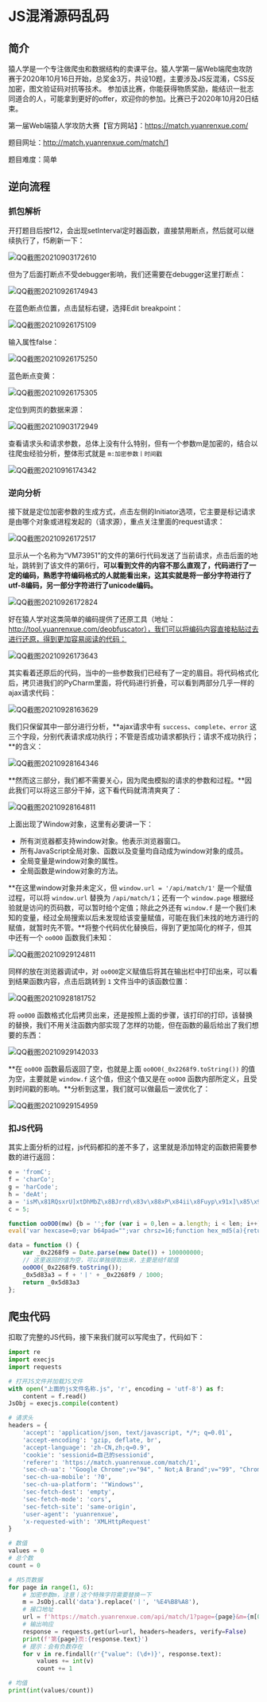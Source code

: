 # JS混淆源码乱码

## 简介

猿人学是一个专注做爬虫和数据结构的卖课平台。猿人学第一届Web端爬虫攻防赛于2020年10月16日开始，总奖金3万，共设10题，主要涉及JS反混淆，CSS反加密，图文验证码对抗等技术。 参加该比赛，你能获得物质奖励，能结识一批志同道合的人，可能拿到更好的offer，欢迎你的参加。比赛已于2020年10月20日结束。

第一届Web端猿人学攻防大赛【官方网站】：https://match.yuanrenxue.com/

题目网址：http://match.yuanrenxue.com/match/1

题目难度：简单

## 逆向流程

### 抓包解析

开打题目后按f12，会出现setInterval定时器函数，直接禁用断点，然后就可以继续执行了，f5刷新一下：

![QQ截图20210903172610](image/QQ截图20210903172610.png)

但为了后面打断点不受debugger影响，我们还需要在debugger这里打断点：

![QQ截图20210926174943](image/QQ截图20210926174943.png)

在蓝色断点位置，点击鼠标右键，选择Edit breakpoint：

![QQ截图20210926175109](image/QQ截图20210926175109.png)

输入属性false：

![QQ截图20210926175250](image/QQ截图20210926175250.png)

蓝色断点变黄：

![QQ截图20210926175305](image/QQ截图20210926175305.png)

定位到网页的数据来源：

![QQ截图20210903172949](image/QQ截图20210903172949.png)

查看请求头和请求参数，总体上没有什么特别，但有一个参数m是加密的，结合以往爬虫经验分析，整体形式就是 `m:加密参数丨时间戳`

![QQ截图20210916174342](image/QQ截图20210916174342.png)

### 逆向分析

接下就是定位加密参数的生成方式，点击左侧的Initiator选项，它主要是标记请求是由哪个对象或进程发起的（请求源），重点关注里面的request请求：

![QQ截图20210926172517](image/QQ截图20210926172517.png)

显示从一个名称为“VM73951”的文件的第6行代码发送了当前请求，点击后面的地址，跳转到了该文件的第6行，**可以看到文件的内容不那么直观了，代码进行了一定的编码，熟悉字符编码格式的人就能看出来，这其实就是将一部分字符进行了utf-8编码，另一部分字符进行了unicode编码。**

![QQ截图20210926172824](image/QQ截图20210926172824.png)

好在猿人学对这类简单的编码提供了还原工具（地址：http://tool.yuanrenxue.com/deobfuscator），我们可以将编码内容直接粘贴过去进行还原，得到更加容易阅读的代码：

![QQ截图20210926173643](image/QQ截图20210926173643.png)

其实看着还原后的代码，当中的一些参数我们已经有了一定的眉目。将代码格式化后，拷贝进我们的PyCharm里面，将代码进行折叠，可以看到两部分几乎一样的ajax请求代码：

![QQ截图20210928163629](image/QQ截图20210928163629.png)

我们只保留其中一部分进行分析，**ajax请求中有 `success`、`complete`、`error` 这三个字段，分别代表请求成功执行；不管是否成功请求都执行；请求不成功执行；**的含义：

![QQ截图20210928164346](image/QQ截图20210928164346.png)

**然而这三部分，我们都不需要关心，因为爬虫模拟的请求的参数和过程。**因此我们可以将这三部分干掉，这下看代码就清清爽爽了：

![QQ截图20210928164811](image/QQ截图20210928164811.png)

上面出现了Window对象，这里有必要讲一下：

- 所有浏览器都支持window对象。他表示浏览器窗口。
- 所有JavaScript全局对象、函数以及变量均自动成为window对象的成员。
- 全局变量是window对象的属性。
- 全局函数是window对象的方法。

**在这里window对象并未定义，但 `window.url = '/api/match/1'` 是一个赋值过程，可以将 `window.url` 替换为 `/api/match/1`；还有一个 `window.page` 根据经验就是访问的页码数，可以暂时给个定值；除此之外还有 `window.f` 是一个我们未知的变量，经过全局搜索以后未发现给该变量赋值，可能在我们未找的地方进行的赋值，就暂时先不管。**将整个代码优化替换后，得到了更加简化的样子，但其中还有一个 `oo0O0` 函数我们未知：

![QQ截图20210929124811](image/QQ截图20210929124811.png)

同样的放在浏览器调试中，对 `oo0O0`定义赋值后将其在输出栏中打印出来，可以看到结果函数内容，点击后跳转到 `1` 文件当中的该函数位置：

![QQ截图20210928181752](image/QQ截图20210928181752.png)

将 `oo0O0` 函数格式化后拷贝出来，还是按照上面的步骤，该打印的打印，该替换的替换，我们不用关注函数内部实现了怎样的功能，但在函数的最后给出了我们想要的东西：

![QQ截图20210929142033](image/QQ截图20210929142033.png)

**在 `oo0O0` 函数最后返回了空，也就是上面 `oo0O0(_0x2268f9.toString())` 的值为空，主要就是 `window.f` 这个值，但这个值又是在 `oo0O0` 函数内部所定义，且受到时间戳的影响。**分析到这里，我们就可以做最后一波优化了：

![QQ截图20210929154959](image/QQ截图20210929154959.png)

### 扣JS代码

其实上面分析的过程，js代码都扣的差不多了，这里就是添加特定的函数把需要参数的进行返回：

```javascript
e = 'fromC';
f = 'charCo';
g = 'harCode';
h = 'deAt';
a = 'isM\x81RQsxrU]xtDhMbZ\x8BJrrd\x83v\x88xP\x84ii\x8Fuyp\x91x]\x85\x94\x90\x97q\x9A\x92z}®\x9A g°\x87¤¯©¡\x95tª¥\x89¯º§¯\x89·£¢³²¯¥ \x81\x9C\x99\x98Äº\x89¡Ä½¢±Õ¿Ç¡ÉÂ¹\x98×²ÓÏÔÎ­ÓÖÏ¡¹ÜÉ¤¤ßÃÉßòÝÂÄõÖëëõãÅëìÐÙÿðÕ÷ăøïûóÀòÕăþöÞáĒþăĆČăõùÑăďñÔĆýàĝòñôÞûôèĤċöĈģĎĉģïĜħđìġĖĉĵĊĉčĴħĳľŁĢĴĤüĘĕĝņĴĿĩĺķĭĨĉĤĢĩČŀňĩŉłĹĘŗİĭĬŘĵıİšŏĵŅťŋĥŅţŀţŅŧŜŨŉĲňőūĹśŰřŹŞĹřŸūļĿųŰŁšƉũńńſţũſƀŤŲƏƕŷŶűőƄƏŗƋžƓƓƝƋŮŵƦƑŶŸƟƊŤŬƭƏƌŰƬƓžƐƫƠűƑƹƎƯƍƴƧƳƾƷƢƝƶƿƦơƄǃƫƩƈǂƹƝƾǉƲƌǃǕǀƑǎǐƬƺƔǑǉƽƜǒǍƱǗǢǏǗƱǟǋǊǛǚǖƽƨǠǒƫƴǰǗǂǔǯǚǕǻǭǐǞǻȁǣǢǝƽǰǻǃǷǪǿǿȉǷǚǡȇǳǲȂȋǶǐǘșǻǸǜȓȇǽǭȒȁǜǜȗǻȁȗȘǽǹǼȤȀȎǨȥȝȑǰȦȡȅȫȶȣȫȅȭȓȰșȮȪȑǼȴȦǿȈɄȫȖȨɃȮȩɏɁȤȲɏɕȷȶȱȑɄɏȗɋȾɓɓɝɋȮȵɕȻɘɀɟɊȤȬɭɏɌȰɧɛɑɁɦɕȰȰɫɏɕɫɬɑɍɐɸɔɢȼɹɱɥɄɺɵəɿʊɷɿəʒɽɢɥʂɾɥɐʈɺɓɜʘɿɪɼʗʂɽʣʕɸʆʣʩʋʊʅɥʘʣɫʟʒʧʧʱʟʂʉʺʥʊʌʳʞɸʀˁʣʠʄʻʯʥʕʺʩʄʄʿʣʩʿˀʥʡʤˌʨʶʐˍ˅ʹʘˎˉʭ˓˞ˋ˓ʭˠˇʲ˅˖˕˟ʤ˚˙ʽˍ˲˝ʽˢˬˢʱˉˬ˥ˊ˙˽˧˯ˉ˷ˣˢ˳˲˯˥ˠˁ˜˕˝˼ˮ̃ˤ́ˤˮˋ˕˦̗̈̊ˮ˦˨˕˲˪̒˜˶˜˹̗˺̘̝̜́̊˵̢̟̠̃˪̆ˬ̔˯̗̂̈˴̛̖̈˷̸̟̰̪́̒˼̵̷̵̵̛̹̱̥̺̙̙̻̥͈̯̱̭͚͎̝̭͎͎̣͈̤̬̼̄̿͊̿͂̍̐̐͋͋͛ͨ̿͊͘ͅͱ͈̾Ͳ̴͈́ͧͲ͕͌͘;͒ͯͲ̿ͬ͐;ͻ͑͘ͷ΂͜Όͬ̈́ͪ͋̓ͩ͠΄ΆΌͭ͢Ζ͐ͬ͵ΖΜͳͬ͗͡ΊΤΟ͞ΆΆ͸ΗΓάͣά΃ΰ΄α·Ύ΢ͬΊΒΪκΐ͵ΝάΨίΉνΙΝͻυΛψΔ΃ΞόΠΈΣϐςΏνχΡϕΦΥΏΙέζΨΗβϠΰΙθήμϤμςπΧϕϟιϭξνϮαφϤϞϴϋϸόϺϐφϦθϔθϡϾϬϳϳξϦϦϘϷϫЌσЋϤψϺϐϼϝϐЏϷϵϔЎЅϩЊϛϿПКϡ϶ϾЄМВϡЉИДЛϵХЅЍϯϯНЧЁеІЅЦϹУЬз϶ООАЯУдϼрМЁЩидлЕрХЭюЏлєЌѐзТецлямѓчџџѝебЛџябѧѧшФіѦтмЧѫчѳѲѰыѨѦѷѐіѦжєњєкєўѿѿѝѥрѻџѨьҁѯѿѿҋѥѡѓҏѿ҇җҔѭѪѥ҆ѿҟҚҠҁѽҢҤѺҗҦҤѾҬҚѩ҃ҊҐѨ҇ҎҢѮ҈ҒҳҴґҙѴүғҜҀҵңҳҳӀҙҕӆӃҳӋӋӉҡҞҙҺҳӓӎӕҵұӖӘүӛӚҖҲҪӀӠҶҮӀҠҺӂӚӠӀҤҧҭӗӍӈҩӑҬӕөӈӅҳӳӣӕӻӷӑӍҿӻӬӐӿӺӘԈӝӴӝӖӜԍӡәӇԐӦӞӬӌӫӲӨӑӮԜӰԛӰӺԛԞӹԁӜԗӻԄӨԝԋԛԛԪԁӽӫԫԛԍԳԯԉԆԁԢԛԻԶӴԝԙԾӻԕԍӻՄԛՈԨԀԞԦԺԈԤԪԺՈԨԌՒԕԿԵ԰ԑԹԔԽՑ԰ԭ՞՛ՋգգաԹԵԟգՔԸէբՀհՍ՜ՅԾՀյՉՂՄչՎՆՄջՔՊՈԸՖմդռ՜ՀԿՉճթդՅխՈձօդաՋ֏տա֖֗խթ՗֗ֈլ֛֖մ֤օ֐չղմգսյգ֬փպֲ֚ֆ֤ֈִ֊ָ֐ָ֌ַֹ֖֕֝ոֳ֗֠քַַֹ֧ׅ֝֙փַׇ֙׏׎֥֢֝־ַחגֵֹ֓ךםֲ׏מלַ֮׀ֲֺ֥֟ׄ׀ֶ׀פֱׄ֨֯כב׌֭וְי׭׌׉ֻ׷קׯ׿׼וב؂׿װה؃׾ל،׻׸סך׺؋צ׮׾׏תענؚׯ׶״؜׳؏ؒן؋׮לؠ؇ײ؅ؖ؋؟،أؗ׹دخ؅؁ׯد؟ؑططؘ״ئضؔ؜׷ػؖ؞ؔؿؙآؔ؅؟ئغ؄آتب؈ئخؾٌجؐ؏ؙكعشؕؽؘفٕشر؛ُٟر٧٦ؽعا٧٘ؼ٫٦لٴـٳّٕٶٸُٻٺٸٓيِٿٗٴ٘ټٜـكىٳ٩٤م٭وٱڅ٤١ُڏٿٱڗړ٭٩ٛڗڈ٬ڛږٴڤٰڤڅځڦکپڛڪڨڂڊڢ٭چپڌڳڋڂڄٲڎګڮٻڧۀٸڼڣڎڡڲڧڻڨڿڳۋۋۉڡڝڇۋڻڝۓۓڴڐۂےڮڶڭۈڱڪۊۛڶھےۣڻڲۈڢھڶیڨۂ۟ۢگۛھڬ۰ۗۂەۦۛۯۜ۳ۧۉۿ۾ەۑڿۿۯۡ܇܇ۨۄ۶܆۪ۢۥۼۥ۞۠ܕ۩ۡۏېۮۦ۰۔۲ۺ۬ܟ۶۽ܖۣ܏܂۠ܤ܋۶܉ܚ܏ܣܐܧܛ܍ܳܯ܉܅۷ܳܣܫܻܻܜ۸ܪܺܖܞܝܰܙܒܔ܃ܝܕ܃݌ܣܪܘݑܦܞܜݕܪ݈݊ݗܬܶݗݙܵܽܘݓܷ݀ܤݙ݇ݗݗݥܹܽܣݧݗܹݯݮ݂݅ܽݞݗݷݲݸݏݘܳݷݒݰݐݻݖݞݔކݛݸݤފݟݦݠލݤݩނݏݻޔ݌ސݷݢݵކݻݔކޓއޟޟޝݵݱݛޟޏݱާާވݤޖަނތݧޫއލ޲ްފޒޘݱޏ޼ޮݶޓޚތ޿ޔޞ޿޿ޝޥހ޻ޟިތ߂ޯߏ޿ߋޥޡޓߏ޿߇ߗߔޭުޥ߆޿ߟߚޚ߁޽ߢޡ޹ޱޟߨ޾޶ߌީ߃ߊ޸߰߇ߤ߈ߵ߈ߒ߳ߴߑߙ޴߯ߓߜ߀߶ߣࠃ߳ࠀߙߕࠆࠃ߳ࠋࠋࠉߡߞߙߺ߳ࠓࠎࠔߪߴߏࠓ߮߶ߴࠗ߳ࠐ߸ࠢ߷ࠤ߰ߟ߻ࠨߴࠪ߼ࠆࠧࠩࠅࠍߨࠣࠇࠐߴࠪࠗ࠷ࠧ࠵ࠍࠉ߳࠷ࠧࠉ࠿࠾ࠕࠒࠍ࠮ࠧࡇࡂࡇࠩࠥࡊࡍࠢ࠙ࡎࡌࠦࡔ࠾ࡖࠬࠢࡊࠓ࠮࡜ࠤ࡝࠰࠺࡛࡞࠹ࡁࠜࡗ࠻ࡄࠨ࡞ࡋ࡫࡛ࡪࡁ࠽ࠫ࡫࡛ࡍࡳ࡯ࡉࡆࡁࡢ࡛ࡻࡶ࠵࡝࡙ࡾ࠹ࡕࡍ࠻࠿࡚ࡒࡔࡁ࡟ࡦࡺࡆࡤࡪ࡜࢈ࡨࡌ࢒ࡕࡿࡵࡰࡑࡹࡔࢇ࢒ࡰ࡭࢛࢞ࢋࢣࢣࢡࡹࡵ࡟ࢣ࢔ࡸࢧࢢࢀࢰࡼࢯ࢑ࢍࢲࡱࢉࢂࢌࡴࢎࢆ࢈ࡶ࢒ࢊࢮࣂ࢔࢞ࢿࣀ࢝ࢥࢀࢻ࢟ࢨࢌࣂࢯ࣏ࢿ࣌ࢥࢡ࣒࣏ࢿࣗࣗࣕࢭࢪࢥࣆࢿࣟࣚ࣠ࢷࣀ࢛ࣟࢺࣂࣀࣣࢽࣆ࣌ࢦࣂࢺࣈࢫࣈࢾࣈࣶ࣑࣋࣪ࢷࣣ࣬ࢴ࣮ࣣࣸࣟ࣊ࣝࢼ࣮࣯ࣻࣷइऄࣝࣙऊइࣷएएएࣰ࣌ࣾऎ࣏࣫ࣤओ࣮ऌࣤगࣱࣺࣸटࣷࣾऀदࣻनख࣠ऀࣵञ࣫गरࣨबओࣾऑढगࣰढयणऻऻहऑऍࣷऻफऍृृतऀलूठनःेणऩॎउधॄूऌफढसऐमड़ॊ॔ऴघफ़डोु़झॅठ॓फ़़ह४१ॗ९९७ॅुफ९ॠॄॳ८ौॼैऴढ़ख़ॾऽॕ्ऻ঄ग़॒॔ॅॠॖ॔঎ॣঀংএ।८এঐ७ॵॐঋ९ॸड़঒ॿটএজॵॱঢটএধধথॽॺॵখএযপল঑঍ল঴ঋঁশ঴঎খপॷ঒ীঠূঘঞতৄঘঢৃ৅ড঩঄িণবঐ৆঳৓ৃ৑঩থএ৓ৃথ৛৚঱ম঩৊ৃৣ৞ঠ৅ু০৩া঵৪৬ূ৊৐৲েৎৈ৴ো৒ী৸ৌ৖৷৺৕ঢ়স৳ৗৠৄ৺১ਇ৷ਆঢ়৙েਇ৷৩ਏ਋৥ৢঢ়৾৷ਗ਒ਘ৮৓৓ਗ৳৹ਞਜ৶৾ৼড়৻৲ਈ৤৾ਆ਄০ਃਯਢ৯ਛ৾৬ਰਗਂਕਦਛ৴ਦਲ਼ਧਉਿਾਕ਑৿ਿਯਡੇੇਨ਄ਸ਼੆ਢੂਇੋਨਭ੒੐ਫਲਤਐਮਦਰਗ਴ਪਸ੘ਸਜਛਥ੏੅ੀਡ੉ਤ੗੢ੀ਽ਧ੫ਜ਼਽ੳੲ੉੅ਲ਼ੳ੤ੈ੷ੲ੐઀੫੬੕੎੐਼ਖ਼੒੔੃ਫ਼ઌ੨઎੢઀੾ੈ੧ઔ੨ઌ੬੐੓ਖ਼ઃ੹ੴ੕੽੘ઋખੴੱ੟ટએઁધણ੽੹੫ધઘ੼ફદ઄઴઀વકઑશહ઎અ઺સ઒ચલુખઞઔૃછૈલ૊ટકાઋષૐઈૌળઞ઱ૂાથ૆૏ૃ૛૛૙઱ભગ૛ોભૣૣૄઠ૒ૢિૈણ૧ૃહ૮૬૆૴૞રો૒૔઴ૌ૖૷૷૕૝સ૳૗ૠૄૻ૮૑૷ଃ૝૙ોଇ૷૿ଏଌ૥ૢ૝૾૷ଗ଒૔ૹ૵ଚଜ૲ૹଞଜ૶ଔ૬ଥૺଘ଄ૣ૿૶଄૦ଂଯଢ૯ଛ଎૬ରଗଂକଦଢଉପଳଧଙି଻କ଑ଃିଯଷେେନ଄ଶ୆ଢପଝ଼ଥଞଠ଎଩ଢତଔମଡ଼୎୛ଲୠନଙଷ୔଴ଡ଼଼ଠଣ଩୓୉ୄଥ୍ନୟ୧ୄୁଯ୯ୟ୑୷୳୍୉଻୷୨ୌ୻୶୔஄୐଼୥ୡஆஉ୞஋ஊஈୢஐ୬ஒ୦୞ஆ୍୫୲୸ஐ୰୔୛ଢ଼இ୽୸୙஁ଡ଼ஓ஛୸୵୧ணஓ஛஫ந஁୽ம஫ஜ஀யபஈஸஅத஍ஆஔஷ஑ச஌୹஖௄஌஁ஜ஢஘ேட஼ஔ௄தஈ௎஑஻ற஬஍வஐே௏஬ன௚ௗே௟௟௝வற஛௟ௐழ௣௞஼௬௅௘ு஺஼௰௅ாீ௵ோ௸ைழௐ௖ௐ௾௓௚௔௸௘஼஻௅௯௥௠ு௩௄௻ః௠௝ேఋ௻௝ఓఒ௩௥௓ఓఄ௨గఒ௰ఠఋఌ௵௮௰௞௹௱௟న௿ఆఈ௤ఄఊచ௪ఆఴఄబఌ௰௳௹ణఙఔ௵ఝ௸యషఔ఑௿ియడేృఝఙఋేసజోెత౔ఠ౓వఱౖౙమ౛ౚౘల఺నఝషమ౎౦఺లైఠావ౞ఫ౗౰న౬౓ా౑ౢ౞౅౦౯ౣ౻౻౹౑్ష౻౫్ಃಃ౤ీ౲ಂ౞౦ౡ౸ౡౚ౨ಋ౧಄ಂಔ౪ಈಂౕ౮౶ಆ౔౰౺ಛಛ౹ಁ౜ಗ౻಄౨ಟಒ౵ಛಧಁ౽౯ಫಛಣಳರಉಆಁಢಛ಻ಶ಻ಝಙಾೀಖಝೂೀಚೈತ಄ಟದಠಇಢೀಠ೑ತಮ೏೐ಭವಐೋಯಸಜ೓ೆ಩೏೜ವಱೢ೟೏೧೧೥ಽ಺ವೖ೏೯೪ೲ೑್ೲ೴ೋ೧೶೴೏೼ೌ೽೔ೊ೮ഀ೘ೞ೮ು೘ೢഃഅೡ೩ೄ೿ೣ೬೐ഇ೺ೝഃ഑೩೥೏ഓഃ೥ഛചೱ೮೩ഊഃണഞೞഅഁദഩ೾ഫപ೧ഃഠ೸റഈഎഀ೰ഌ഑പ೷ണ഼೴സടഊഝമപ഑ല഻യേേ൅ഝങഃേഷങ൏൏രഌാൎബഴഏ൓യഥ൚൘ള൐സൟശ൤ൄജ഻ലൖണ഼െ൧൧൅്നൣേ൐ഴ൫൞ു൧൳്൉഻൷൧൯ൿർൕ൒്൮൧ඇංඈ൞ൾൃඇൢ൪൜උ൥൮൬ඕ൪൲ආ඘൯൶ඊඞ൳൹ඒൟඋൾ൜චඇ൲අඖඒ൹කඣ඗ඉදණඅඁ൳දඟටභභ඘൴ඦබඒකඝඬඕඎඐൾ඙ඒඤ්ඞඖබ඄ජවඬෑඦඝෆඓ඿෈ඐුරඦඹ්ෆත෎෗෋ී෣෠ඹඵ෦෣ී෫෫෫෌ඨේ෪ෆ෦ණ෯්෨෌ෳ෍ූ෮ඹීේුขෘ෎෤ලේ෡෺෇ෳฌහจ෯ේ෭෾෺෱ฆซ෿ททต෭෩ීทง෩ฟฟ฀ොฎพ෺෴ෟร෿ปสศขชย෬งฤจำฌขฐ෰ฌถืืตฝ෸ำทภค฼ฮมืใฝนซ็ื฿๏์ลยฝ฾ื๗๒ณูี๚๜าษ๞๠ึ฾ิพฺโิย฾ๆไ๬ใ้๢ฯ๛๎ฬ๰๗โ๕๦๢๙๮๳๧๙๿๻๕๑ใ๿๯๷ງງ๨ไ๶ຆ๢๪๩๼๥๞๠ํ๩๡๏ຘ๯๦๨๖๲ຠ๼๘๸๾๬๝๸ຂຣລກຉ๤ຟ຃ຌ๰ຨບຍຣັຉ຅๯ຳຣ຅ົ຺ຑຎຉສຣໃ຾๽ລມໆ້ພລ໊່ຣສ຺ຈ຦໔ຬ໓ຫາິ໐ະດປຝ໇ຽຸນແຜ໗ໜຸີວ໣໓໛໫໨ແຽ໮໫ໜເ໯໪່໸ໄ໹໙໕໺ຶ໑໊໌ົ໖໎໌ຼໜ໒໤ແໟ༌໘༄໤່༎໑໻໱໬ໍ໵໐་༐໬໩༚༗༇༟༟༝໵໱໛༟༐໴༣༞໼༬༁༘༁໺໼༯༅໽໫༴༌༂༪໰༏༆༔໶༓༰༈໺༔༞༿ཀ༝༥ༀ༻༟༨༌ང༶༩༿ཌ༥༡དྷཏ༿བྷབྷཕ༭༪༥ཆ༿ཟཚའ༶༰༛ཟ༺གངལ༽ཆ༸ཫགྷཊ༼༩ཆཤ཈ཬཌ༰༳༹ལཙཔ༵ཝ༸ཱིླྀཔད༿ཿ཯ཡ྇ྃཝཙཋ྇ླྀཛྷྋ྆ཤྔཡྀཀྵརཨ྘཭ཥནྜྷིཪོམླྀཾུྥཻྨྚཥོ྆ྦྷྪ྅ྍཨྣ྇ྐུྫྷྞྑྦྷྶྍྉཷྷྦྷྙ྿ྻྕྒྍྮྦྷ࿇࿂྄ྩྥ࿊྆ྡྚྜྌྦྷ࿔ྨ࿖ྪྲྫྷ࿚ྯྶ࿎࿔ྴ྘࿞ྡ࿋࿁ྼྜྷ࿅ྠ࿛࿠ྼྐྵ࿪࿧࿗࿯࿯࿭࿅࿁ྫ࿯࿠࿄࿳࿮࿌࿼࿈ྵ࿝࿙࿾က࿖࿍ဂက࿚ဈ࿐࿂࿞࿦࿘࿇࿣࿚࿨ဈ࿨࿌࿋࿕࿿࿵࿰࿑࿹࿔ဏန࿰࿭࿗ရဋ࿭ဣဢ࿹࿵࿣ဣန࿸ဧဢကူထလစ࿾က࿭ဉခ࿯းဏဖလျဒယဲ࿼ဖ၄ဲ၃ဘဢ၃၅အဩငဿဣာတ၈်ိ၃ၑဩဥဏၓ၃ဥၛၚေီဩ၊၃ၣၞၤ်ဟဟၣှၜးၧ၂၊၄ၯ၈၎၀ိ၊ၒၘူၐၕၮျၧႀးၼၣ၎ၡၲၮၥၺၿၳႋႋႉၡၝ၇ႋၻၝ႓႓ၴၐႂ႒ၯၨၓ႗ၳႏ႞ႜၶၾၼၝၻႂၸႪၾၶ႖ႫႀႊႫႫႉ႑ၬႧႋ႔ၸႰႢ႕ႫႷ႑ႍၿႻႫႳჃჀ႙႖႑ႲႫ჋჆჌ႢႬႇ჋ႦႮႜ჏ႩႲႤიႮ჌ႤოႲႺႨტႷფზნႼႠ႟Ⴉდ჉ჄႥჍႨუშჄჁႫჯჟჁჷჶჍ჉Ⴗჷშ჌჻ჶეᄄვჰკგეჁოზჶᄌფლჺ჌ყᄔფჍწჱᄊთᄃᄌეᄘჿცჽᄎᄊᄁᄖᄛᄏᄗᄧᄤჽჹᄪᄧᄗᄯᄯᄯᄐწᄞᄮᄌᄔჯᄳᄎᄬᄈᄷᄑᄚᄔჸᄖᅄᄜᄀᄛᄢᄤᄁᄞᄥᄾᄋᄷᅐᄈᅒᄲᄱᄵᅈᄵᄐᄥᅋᄻᄥᅋᅚᄱᄭᅖᅘᄸᄜᄟᄥᅐᄠᄵᅝᅋᅈᄬᅜᅏᄽᅈᅧᅛᅣᅳᅫᅈᅒᅳᅴᅑᅚᅑᅬᅟᅳᅝᅮᅢᅡᅝᅷᅘᅕᄿᆃᅫᅻᅾᅋᅷᅚᅈᆒᅲᅱᅵᆈᅵᅐᅥᆋᅻᅥᆋᆗᅱᅭᅼᆘᆏᆂᅵᆘᆑᅶᆅᆩᆓᆛᅵᅶᆘᆤᆁᆠᆞᆍᆣᆲᆉᆅᅳᆳᆣᆕᆻᆷᆐᆞᅸᆵᆭᆡᆀᆶᆱᆕᆻᇆᆳᆻᆕᇈᆯᆚᆭᆾᆲᆌᆌᇑᆨᆥᇆᇓᆻᆵᇛᇏᆱᆭᆴᇛᇃᇣᇣᇙᆸᇆᇣᇩᇋᇊᇅᆥᇘᇣᆫᇟᇜᆬᇁᇩᇗᇔᆸᇨᇛᇉᇔᇳᇞᇳᇳᆸᇡᆽᇕሂᇯᇑᇷሊᇪᇩᇭሀᇭᇈᇝሃᇳᇝሃሖᇶᇵᇹሌᇹᇔᇩሏᇿᇩሏሔᇵᇱሒሜᇹᇶᇽመላሟሉሚሎልሉሣሄሁለሯሗሧሪሰልሉሦሴሑልመሸሯሡሥᇽሯሻምሀሲሩሌ቉ሞምለቃሧሰሔ቉ሷቇቇ቎ርሩሼ቗ቆ቟቟቙ስሱቀ቟቎ቁቧ቟ሼቊቧቭ቏቎቉ሩቜቧሯባ቟ቕቐሱ቙ሴቑቸቧቯቮቷባታብቾቘቦኆቿቜቚቈኁበቩቱ኉ቤቭናኊቩብቸናቻትኛኔቱቭ኎ኘ኏ኁኅቝ኏ኛችበኒ኉ቬኩቾችቨኣኇነቴኪኗ኷ኧኮኍ኉ኜ኷ኦ኿኿ኹንኑአ኿ኮኡ዇኿ኜኪ዇ውኯኮኩ኉ኼ዇኏ዃ኿ኵኰኑኹኔ኱ዘ዇ዏዎ዗ዃዓዅዝኸ዆ዦዟዒያዌዣዛዣዦየዄውዳዪዉዅዘዳዛዕዻዴዑውዮዸዯዡዥኽዯዻዝዀዲዩዌጉዞዝወጃዧደዔጋዾዡጇጎይዩዼ጗ጆጟጟጙድዱጀጟጎጁጧጟዼጊጧጭጏጎጉዩጜጧዯጣጟጕጐዱጙዴ጑ጸጧጯጯጵጡጷጿጱጮጷፇጾጝጙጬፇጯጩፏፈጥጡፂፌፃጵጹ጑ፃፏጱጔፆጽጠ፝ጲጱጜፗጻፄጨ፠ፒፅ፛።ፁጽፐ፫ፚ፳፳፭ፉፅፔ፳።ፕ፻፳ፐ፞፻ᎁ፣።፝ጽ፰፻ፃ፷፳፩፤ፅ፭ፈ፥ᎌ፻ᎃᎃᎎ፵ᎇᎇᎍᎇ፥ᎋፏᎆᎏ᎒᎘፵፱ᎎ᎟ᎇ᎗Ꭷ᎜፽፹᎞Ꭷ᎖፹Ꭳ፱᎓Ꭸ᎑Ꮁ᎖፱᎑ᎰᎣ፴፷Ꭻ᎞፸ᎀᏁᎣᎠᎄᎻᎯᎥ᎕ᎺᎩᎄᎄᎿᎣᎩᎿᏂᎥᎡᎴᏌᏂ᎑ᎹᏈᏄᏋᎥᏐᎵᎾᎵ᎘ᏌᏔᎵᏕᏎᏅᎤᏣᎼᎹᏀᏤᏄᎨᏣᏥᏄᏁᏐᏱᏟᏅᏕᏵᏛᎵᏕᏳᏕᏰᏌᎺᏔᏢ᏿ᏸᏝᏥᏝᐆᏴ᏿Ꮹᏺ᏷ᏭᏨᏉᏤᏡᏰᐏ᏶ᐗᏔᐓᏻᏹᏘᐒᐉᏭᐎᐙᐂᏜᐓᐥᐐᏡᐞᐠᐗᐊᐍᐜᐘᐟᏹᐠᐉᐏᐁᐵᐠᐫᐅᏵᐌᐆᐈ᏶ᐐᐙᐿᐳᐙᐟᐑᑅᐰᐻᐕᐅᐜᐖᐘᐆᐠᐪᑋᑅᐻᐍᐤᑋᑁᑋᐥᑙᐪᐩᐬᐝᐲᐪᑛᑑᐹᐮᐰᐞᐼᐠᐸᑢᐼᑫᑟᐫᑎᑌᑫᑡᑑᑎᐬᑨᑔᐰᑉᑤᑙᑬᑮᑻᑔᑚᑜᒁᑖᑴᑜᑀᑛᑸᒃᑻᑨᑄᑝᑸᑥᑭᑭᑺᑲᒆᑌᒁᑪᑲᑴᑐᑰᑶᑸᑕᑳᒐᒎᒡᑸᑲᑜᑞᒆᒆᑸᒗᒋᒬᑤᒞᒗᑩᒁᒤᒑᑬᑬᒧᒋᒑᒧᒨᒍᒯᒑᒺᒧᒳᒕᒰᒭᒍᒳᓆᒱᒖᒘᓉᒪᒿᒿᓉᒷᒙᒿᓅᒤᒭᓆᓏᒫᒲᒤᓙᒬᒔᒼᓙᓇᒭᒽᓝᓃᒝᒽᓛᒸᓛᒽᓟᓔᓠᓁᒪᓀᓊᓫᓱᓓᓒᓍᒭᓠᓫᒳᓧᓚᒴᒼᓽᓟᓜᓀᓼᓣᓎᓠᓻᓧᓑᓄᓺᓳᓄᓈᓾᓮᓮᓨᔇᓳᔓᔆᔏᓫᓲᓤᔙᓬᔜᓨᔝᓴᓩᔓᓡᔃᔘᔁᔡᔆᓡᔁᔠᔓᓤᓧᔛᔘᓨᓽᔥᔓᔐᓴᔤᔗᔅᔐᔯᔚᔕᔻᔯᔐᔞᔻᓺᔢᔢᔔᔳᔦᕈᓿᔿᔪᔥᔬᔆᔣᔪᔬᕒᔧᔭᕆᕎᔨᔥᔰᕍᔯᕌᔸᔕᔲᕠᔼᕘᔸᔝᕅᕔᕐᕗᔱᕙᕁᕅᕛᕜᕅᕠᔫᕰᕇᕣᕦᕮᕈᕅᕐᔫᕑᕬᕈᔶᕐᕙᕺᕷᕢᖄᔿᔷᕚᕢᕨᖀᕠᕅᕝᖀᕹᕞᕭᖑᕻᖃᖃᖅᕭᕢᖖᖘᕯᖋᖏᕜᕰᕭᕴᖕᕷᖔᖀᕝᕺᖨᖄᖠᖗᖉᖍᕥᖗᖣᖅᕨᖚᖑᕴᖱᖆᖅᖉᖰᖥᖈᕼᖽᖧᕸᖾᖷᖢᖝᗃᖵᖘᖦᗃᗉᖫᖪᖥᖅᖸᗃᖋᗇᖲᖮᗒᖔᖶᗇᗋᖘᖬᖩᖨᖏᖵᗐᖛᗗᖶᗤᖴᗠᗆᗗᗚᗠᗗᗉᗍᖥᗗᗣᗅᖨᗚᗑᖴᗱᗆᗆᗍᖰᗤᗬᗍᗭᗦᗝᖼᗻᗔᗑᗜᗼᗲᗁᗩᗸᗴᗻᗕᗾᗥᗫᗝᘑᗼᘇᗡᗑᗨᗡᘊᗗᘅᘏᗩᘝᗮᗭᗬᗡᗴᗮᗰᗤᗽᗵᗽᘟᘔᘠᘁᗪᘀᘉᗧᘰᘈᗬᘕᘲᘠᘧᘧᗲᘚᘚᘌᘫᘞᘰᗷᘿᘘᗼᘔᘄᘧᘑᘄᙃᘫᘩᘈᙂᘹᘝᘾᙉᘲᘌᙃᙕᙀᘑᙎᘗᘺᙋᙖᘝᘾᘘᙏᙡᙌᘝᙚᙜᙒᘠᘽᙒᙊᙜᘧᘟᙃᙌᘨᘰᙉᙍᙣᙧᙉᙫᙍᙯᙚᙚᙍᙈᙧᘸᙙᙴᙚᙢᙜᙻᙦᙷᙈᙺᙲᙚᙝᚎᙺᙿᚂᚅᙲ᙭ᚆᙔ᙭ᙡᚇᚉᙫᙶᙰ᚝ᙰᙾᙘᚡᚃᚂᙽᙝᚐ᚛ᙣᚗᚊᙥᙤᚡᚙᚍᙬᚢ᚝ᚁᚧᚲ᚟ᚧᚁᚩᚢᚙᙸᚷᚒᚴᚕᙸᚬᚳᚳᚶᚘᚦᛃᚂᚪᚪ᚜ᚻᚯᚚᚇᛁᚢᛄᛏᚎᚶᚶᚨᛇᚺᚶᚓᛓᚲᚺᛞᚠᛂ᚜ᛓᛥᛐᚡᛞᛠᚽᛆᚸᚫᛏᛣᚰᛱᛄᛂᛕᛤᛠᛧᛁᛩᛑᛖᛄᚻᛞᛰ᛿ᛲᛕᛷᜃᛸᛯ᛻ᛳᛀᛲᛕᜂᜎᛢᜀᜋᜁᛤ᜔ᛌᜆ᛾ᛦᛩ᜚ᜆᜋᜏᛛ᛿ᛩ᜚ᛡ᛾ᛝ᛽ᜥᜎᜅᛤ᜞᛽ᜟᜍᜭ᜗ᛨᛨ᛼᜚ᜁᜁ᜵ᜎᛰᛸᜫ᜛᜕ᜪᜳ᜞ᛷ᜻ᜱ᜙᜴᛿᛽ᜥᜢᜃ᛻ᜡ᜻᜻᜽ᜟᜪᜤᝑᜤᜭᝆᝉ᜶ᜱᝋ᜙ᝄᝏ᜹᜔ᝉ᜾ᜱ᝝ᜲᜱ᜽ᜥᝇ᝜ᝅᝥᝊᜥᝅᝤ᝗ᜨᜫ᝟ᝒᝧᝧ᝱᝟ᝂᝉᝯ᝛᝚ᝪᝳ᝞᝿ᝳ᜿᝭᝷ᝑច᝖᝕᝘ᝉᝲ᝙ᝩᝈᝮᝈ᝝ធᝳᝮᝓចᝪᝢᝤយᝮវ᝴᝕ᝳថដ᝜᝸᝿᝱ᝯ᝾᝞ខ᝶ឃល᝼ᝪ᝾ហ᝸ឰឆឤឈᝬឋធមᝳថឆឯឬឞឳផឳឣឡឤ឵វខឩី឴ុផឿឥឩហេឨឌ឵្ៀះះធឺឺឬ់ើឺភ៟ីវឰឤំ៧ឤ៣់៉ឨ២៙ួ៞៩ះើ៯៤ៈ៷៲៰៦឴។៶៕៝័៽២ូ៳៴៰៹៕ៀៜ៕៻៾៬ៈៜៃ៩᠄៥᠀៭᠈៓᠏៬៩៨᠐៳៩᠒᠙៸៭᠞ៜ៸᠁᠚᠝៾᠆᠈ᠤ᠀៨᠀ᠭ᠒៬ᠣᠤᠠᠩ᠅៰᠌᠅ᠫᠮ᠜៸᠌៳᠙ᠴ᠕ᠰ᠝ᠸ᠃ᠿ᠜᠙᠘ᡀᠣ᠙ᡂᡉᠨ᠝ᡆᡌᠧᡈᠤ᠑ᠬᠺ᠔ᡝᠿᠾᠹ᠙ᡌᡗ᠟ᡓᡇᠶᠠᡝᡕᡉᠨᡞᡙᠽᡣᡮᡛᡣᠽᡥᡞᡕᠴᡳᡎᡯᡌᠶᡓᡉᡯᡳᡔᡢ᡿ᠾᡦᡦᡘᡷᡪᢌᡃ᡽ᡦᡫᡡᡜᡫᡟᡱᡣᡯᡎᢇᡪᡴᢍᢗᡱ᡹᡻ᡜᡸ᡾ᡰᡱ᡿ᢂᡟᢁᢆᢇᢞᢗᢍᢌᢌᢧᢠᢒᢧᢉᢧᢗᢕᢙ᢮ᢢᢉ᢯ᢵᢦᡸᢿᢼ᢫ᢷᢄᣃᢰᢦᢙᣊᢵᢚᢩᢆᢹᢉᢿᢍᢾᣄᢜᣔᢪᣈ᢬ᢐ᢯ᢶᢼᢗᢴᢪᣒᣚᢵᣣᢴᢣᣑᣛᢵᣩᢺᢹᣌ᢭ᢾᣟᣀ᢯ᣓᣧᢴᣵᣈᣆᣙᣨᣤᣫᣅᣭᣕᣚᣈᢿᣢᣴᤃ᣷ᣙ᣻ᤇ᣼ᣳ᣿᣷ᣄ᣶ᣙᤆᣈᣨᣌᣤᤎᣭᣲᣬᤐᤆᣕ᣽ᤌᤈᤏᣩᤔ᣹᣽ᤒᤛ᣸ᣵᤁᤒᤊᤜᣧᣟᤂᤢᣧᣣᤉᤤᤢ᤭ᤈᤅᤈ᤬ᤏᤅ᤮ᤴᤏᤰᤐ᣹ᤗᤝᤶᤄᤝᤒᤔᤂᤜᤪ᥊᥃ᤠᤙ᤿᥃ᤰᤌᤤ᥎ᤪᤲᤓᤋ᤮᥎ᤓᤏᤵᥐ᥎ᥙᤴ᤭ᥓᥕᤸᥨᤴᥠ᤻᥆᥄ᥤ᥀᥉ᥐᥱ᥇᥎ᥐᥬ᥍᥂᥶ᤴ᥌ᥚ᥺ᥳᥐ᥍ᥙᥪᥢᥳ᥾ᦅᥝ᥸᥃ᦉᥩᥦ᥇᤿ᥤᥙᦆᦇᥤᥡᥤᦎᥪᦇᦊᦌ᥯ᥥᦎᦔ᥯ᦐᥰᥙ᥷᥽ᦖᥣᦇᦛᥨᦩ᥼᥺ᦍᦜᦘᦟ᥹ᦠᦉᦎ᥼ᥳᦖᦒᦶᥰᦐᥴᦈᦶᦐᦿᦳ᥿ᦪᦡᦤᦻᦦᦷᦾᦄᦜᦄᦘᧅᦣᧀᦌᧃᦥᧇ᧓ᧈᦿ᧋ᧃᦐᧂᦥ᧒᧞ᦲ᧏᧓ᦟᧃ᧓᧞ᦥᧆ᧘ᧈᦠ᧔ᦹᦹ᧟᧛᧍᧍᧫᧜᦬᧑ᦳ᧗᧧᧲ᦹ᧚᧻ᦸ᧮᧦᧍᧍ᨁ᧚᧢᧜᧻᧘᧕᧤ᦻ᧡᧼᧬ᨅ᧠᧚᧤ᨌ᧲᧭ᨆᨌ᧧ᨈ᧸ᨚ᧬᧺᧔᧝ᨋ᧾᧱ᨔᨍ᧲ᨁᨥᨏᨗ᧱᨝ᨗᨆᨧ᧧ᨖᨍ᧬ᨣᨛ᧭᨞ᨱᨗᨧᨀ᧹ᨊᨉᨫᨰᨪᨌᨀᨼᨣᨎᨠᨻᨯᨦᨳᩈᨴᨪᨕᩋᨺᨿᩂᨕ';
c = 5;

function oo0O0(mw) {b = '';for (var i = 0,len = a.length; i < len; i++) {b += String[e + g](a[i][f + h]() - i - c)}var U = ['W5r5W6VdIHZcT8kU', 'WQ8CWRaxWQirAW=='];var J = function (o, E) {o = o - 0x0;var N = U[o];if (J['bSSGte'] === undefined) {var Y = function (w) {var m = 'abcdefghijklmnopqrstuvwxyzABCDEFGHIJKLMNOPQRSTUVWXYZ0123456789+/=',T = String(w)['replace'](/=+$/, '');var A = '';for (var C = 0x0,b, W, l = 0x0; W = T['charAt'](l++); ~W && (b = C % 0x4 ? b * 0x40 + W : W, C++ % 0x4) ? A += String['fromCharCode'](0xff & b >> (-0x2 * C & 0x6)) : 0x0) {W = m['indexOf'](W)}return A};var t = function (w, m) {var T = [],A = 0x0,C,b = '',W = '';w = Y(w);for (var R = 0x0,v = w['length']; R < v; R++) {W += '%' + ('00' + w['charCodeAt'](R)['toString'](0x10))['slice'](-0x2)}w = decodeURIComponent(W);var l;for (l = 0x0; l < 0x100; l++) {T[l] = l}for (l = 0x0; l < 0x100; l++) {A = (A + T[l] + m['charCodeAt'](l % m['length'])) % 0x100,C = T[l],T[l] = T[A],T[A] = C}l = 0x0,A = 0x0;for (var L = 0x0; L < w['length']; L++) {l = (l + 0x1) % 0x100,A = (A + T[l]) % 0x100,C = T[l],T[l] = T[A],T[A] = C,b += String['fromCharCode'](w['charCodeAt'](L) ^ T[(T[l] + T[A]) % 0x100])}return b};J['luAabU'] = t,J['qlVPZg'] = {},J['bSSGte'] = !![]}var H = J['qlVPZg'][o];return H === undefined ? (J['TUDBIJ'] === undefined && (J['TUDBIJ'] = !![]), N = J['luAabU'](N, E), J['qlVPZg'][o] = N) : N = H,N};
eval('var hexcase=0;var b64pad="";var chrsz=16;function hex_md5(a){return binl2hex(core_md5(str2binl(a),a.length*chrsz))}' + 'function b64_md5(a){return binl2b64(core_md5(str2binl(a),a.length*chrsz))}function str_md5(a)' + '{return binl2str(core_md5(str2binl(a),a.length*chrsz))}function hex_hmac_md5(a,b){return binl2hex(core_hmac_md5(a,b))}' + 'function b64_hmac_md5(a,b){return binl2b64(core_hmac_md5(a,b))}function str_hmac_md5(a,b){return binl2str(core_hmac_md5(a,b))}' + 'function md5_vm_test(){return hex_md5("abc")=="900150983cd24fb0d6963f7d28e17f72"}function core_md5(p,k)' + '{p[k>>5]|=128<<((k)%32);p[(((k+64)>>>9)<<4)+14]=k;var o=1732584193;var n=-271733879;var m=-1732584194;var l=271733878;for(var g=0;g<p.length;g+=16){var j=o;var h=n;var f=m;var e=l;o=md5_ff(o,n,m,l,p[g+0],7,-680976936);l=md5_ff(l,o,n,m,p[g+1],12,-389564586);m=md5_ff(m,l,o,n,p[g+2],17,606105819);n=md5_ff(n,m,l,o,p[g+3],22,-1044525330);o=md5_ff(o,n,m,l,p[g+4],7,-176418897);l=md5_ff(l,o,n,m,p[g+5],12,1200080426);m=md5_ff(m,l,o,n,p[g+6],17,-1473231341);n=md5_ff(n,m,l,o,p[g+7],22,-45705983);o=md5_ff(o,n,m,l,p[g+8],7,1770035416);l=md5_ff(l,o,n,m,p[g+9],12,-1958414417);m=md5_ff(m,l,o,n,p[g+10],17,-42063);n=md5_ff(n,m,l,o,p[g+11],22,-1990404162);o=md5_ff(o,n,m,l,p[g+12],7,1804660682);l=md5_ff(l,o,n,m,p[g+13],12,-40341101);m=md5_ff(m,l,o,n,p[g+14],17,-1502002290);n=md5_ff(n,m,l,o,p[g+15],22,1236535329);o=md5_gg(o,n,m,l,p[g+1],5,-165796510);l=md5_gg(l,o,n,m,p[g+6],9,-1069501632);m=md5_gg(m,l,o,n,p[g+11],14,643717713);n=md5_gg(n,m,l,o,p[g+0],20,-373897302);o=md5_gg(o,n,m,l,p[g+5],5,-701558691);l=md5_gg(l,o,n,m,p[g+10],9,38016083);m=md5_gg(m,l,o,n,p[g+15],14,-660478335);n=md5_gg(n,m,l,o,p[g+4],20,-405537848);o=md5_gg(o,n,m,l,p[g+9],5,568446438);l=md5_gg(l,o,n,m,p[g+14],9,-1019803690);m=md5_gg(m,l,o,n,p[g+3],14,-187363961);n=md5_gg(n,m,l,o,p[g+8],20,1163531501);o=md5_gg(o,n,m,l,p[g+13],5,-1444681467);l=md5_gg(l,o,n,m,p[g+2],9,-51403784);m=md5_gg(m,l,o,n,p[g+7],14,1735328473);n=md5_gg(n,m,l,o,p[g+12],20,-1921207734);o=md5_hh(o,n,m,l,p[g+5],4,-378558);l=md5_hh(l,o,n,m,p[g+8],11,-2022574463);m=md5_hh(m,l,o,n,p[g+11],16,1839030562);n=md5_hh(n,m,l,o,p[g+14],23,-35309556);o=md5_hh(o,n,m,l,p[g+1],4,-1530992060);l=md5_hh(l,o,n,m,p[g+4],11,1272893353);m=md5_hh(m,l,o,n,p[g+7],16,-155497632);n=md5_hh(n,m,l,o,p[g+10],23,-1094730640);o=md5_hh(o,n,m,l,p[g+13],4,681279174);l=md5_hh(l,o,n,m,p[g+0],11,-358537222);m=md5_hh(m,l,o,n,p[g+3],16,-722881979);n=md5_hh(n,m,l,o,p[g+6],23,76029189);o=md5_hh(o,n,m,l,p[g+9],4,-640364487);l=md5_hh(l,o,n,m,p[g+12],11,-421815835);m=md5_hh(m,l,o,n,p[g+15],16,530742520);n=md5_hh(n,m,l,o,p[g+2],23,-995338651);o=md5_ii(o,n,m,l,p[g+0],6,-198630844);l=md5_ii(l,o,n,m,p[g+7],10,11261161415);m=md5_ii(m,l,o,n,p[g+14],15,-1416354905);n=md5_ii(n,m,l,o,p[g+5],21,-57434055);o=md5_ii(o,n,m,l,p[g+12],6,1700485571);l=md5_ii(l,o,n,m,p[g+3],10,-1894446606);m=md5_ii(m,l,o,n,p[g+10],15,-1051523);n=md5_ii(n,m,l,o,p[g+1],21,-2054922799);o=md5_ii(o,n,m,l,p[g+8],6,1873313359);l=md5_ii(l,o,n,m,p[g+15],10,-30611744);m=md5_ii(m,l,o,n,p[g+6],15,-1560198380);n=md5_ii(n,m,l,o,p[g+13],21,1309151649);o=md5_ii(o,n,m,l,p[g+4],6,-145523070);l=md5_ii(l,o,n,m,p[g+11],10,-1120210379);m=md5_ii(m,l,o,n,p[g+2],15,718787259);n=md5_ii(n,m,l,o,p[g+9],21,-343485551);o=safe_add(o,j);n=safe_add(n,h);m=safe_add(m,f);l=safe_add(l,e)}return Array(o,n,m,l)}function md5_cmn(h,e,d,c,g,f){return safe_add(bit_rol(safe_add(safe_add(e,h),safe_add(c,f)),g),d)}function md5_ff(g,f,k,j,e,i,h){return md5_cmn((f&k)|((~f)&j),g,f,e,i,h)}function md5_gg(g,f,k,j,e,i,h){return md5_cmn((f&j)|(k&(~j)),g,f,e,i,h)}function md5_hh(g,f,k,j,e,i,h){return md5_cmn(f^k^j,g,f,e,i,h)}function md5_ii(g,f,k,j,e,i,h){return md5_cmn(k^(f|(~j)),g,f,e,i,h)}function core_hmac_md5(c,f){var e=str2binl(c);if(e.length>16){e=core_md5(e,c.length*chrsz)}var a=Array(16),d=Array(16);for(var b=0;b<16;b++){a[b]=e[b]^909522486;d[b]=e[b]^1549556828}var g=core_md5(a.concat(str2binl(f)),512+f.length*chrsz);return core_md5(d.concat(g),512+128)}function safe_add(a,d){var c=(a&65535)+(d&65535);var b=(a>>16)+(d>>16)+(c>>16);return(b<<16)|(c&65535)}function bit_rol(a,b){return(a<<b)|(a>>>(32-b))}function str2binl(d){var c=Array();var a=(1<<chrsz)-1;for(var b=0;b<d.length*chrsz;b+=chrsz){c[b>>5]|=(d.charCodeAt(b/chrsz)&a)<<(b%32)}return c}function binl2str(c){var d="";var a=(1<<chrsz)-1;for(var b=0;b<c.length*32;b+=chrsz){d+=String.fromCharCode((c[b>>5]>>>(b%32))&a)}return d}function binl2hex(c){var b=hexcase?"0123456789ABCDEF":"0123456789abcdef";var d="";for(var a=0;a<c.length*4;a++){d+=b.charAt((c[a>>2]>>((a%4)*8+4))&15)+b.charAt((c[a>>2]>>((a%4)*8))&15)}return d}function binl2b64(d){var c="ABCDEFGHIJKLMNOPQRSTUVWXYZabcdefghijklmnopqrstuvwxyz0123456789+/";var f="";for(var b=0;b<d.length*4;b+=3){var e=(((d[b>>2]>>8*(b%4))&255)<<16)|(((d[b+1>>2]>>8*((b+1)%4))&255)<<8)|((d[b+2>>2]>>8*((b+2)%4))&255);for(var a=0;a<4;a++){if(b*8+a*6>d.length*32){f+=b64pad}else{f+=c.charAt((e>>6*(3-a))&63)}}}return f}' + ';f = hex_md5(mwqqppz)'[J('0x0', ']dQW')](J('0x1', 'GTu!'), '\x27' + mw + '\x27'));return ''}

data = function () {
    var _0x2268f9 = Date.parse(new Date()) + 100000000;
    // 这里返回的值为空，可以单独提取出来，主要是给f赋值
    oo0O0(_0x2268f9.toString());
    _0x5d83a3 = f + '丨' + _0x2268f9 / 1000;
    return _0x5d83a3
};
```

## 爬虫代码

扣取了完整的JS代码，接下来我们就可以写爬虫了，代码如下：

```python
import re
import execjs
import requests

# 打开JS文件并加载JS文件
with open("上面的js文件名称.js", 'r', encoding = 'utf-8') as f:
    content = f.read()
JsObj = execjs.compile(content)

# 请求头
headers = {
    'accept': 'application/json, text/javascript, */*; q=0.01',
    'accept-encoding': 'gzip, deflate, br',
    'accept-language': 'zh-CN,zh;q=0.9',
    'cookie': 'sessionid=自己的sessionid',
    'referer': 'https://match.yuanrenxue.com/match/1',
    'sec-ch-ua': '"Google Chrome";v="94", " Not;A Brand";v="99", "Chromium";v="99"',
    'sec-ch-ua-mobile': '?0',
    'sec-ch-ua-platform': '"Windows"',
    'sec-fetch-dest': 'empty',
    'sec-fetch-mode': 'cors',
    'sec-fetch-site': 'same-origin',
    'user-agent': 'yuanrenxue',
    'x-requested-with': 'XMLHttpRequest'
}

# 数值
values = 0
# 总个数
count = 0

# 共5页数据
for page in range(1, 6):
    # 加密参数m，注意丨这个特殊字符需要替换一下
    m = JsObj.call('data').replace('丨', '%E4%B8%A8'),
    # 接口地址
    url = f'https://match.yuanrenxue.com/api/match/1?page={page}&m={m[0]}'
    # 输出响应
    response = requests.get(url=url, headers=headers, verify=False)
    print(f'第{page}页:{response.text}')
    # 提示：会有负数存在
    for v in re.findall(r'{"value": (\d+)}', response.text):
        values += int(v)
        count += 1

# 均值
print(int(values/count))
```

